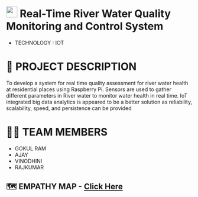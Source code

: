 
#  <img src="https://media3.giphy.com/media/hu71BNaU36l1g1zFgL/giphy.gif?cid=ecf05e47kxm4xej1ehqju6ckhku4yzs45w10nzu4vtt75ofa&rid=giphy.gif&ct=s" width="30px"> Real-Time River Water Quality Monitoring and Control System
- TECHNOLOGY : IOT

# 📒 PROJECT DESCRIPTION
To develop a system for real time quality assessment for river water health at residential places using Raspberry Pi. 
Sensors are used to gather different parameters in River water to monitor water health in real time.
IoT integrated big data analytics is appeared to be a better solution as reliability, scalability, speed, and persistence can be provided

# 🧑‍🎓 TEAM MEMBERS
* GOKUL RAM
* AJAY
* VINODHINI
* RAJKUMAR

## 🗺️ EMPATHY MAP - [Click Here](https://github.com/IBM-EPBL/IBM-Project-850-1658326108/blob/main/Empathy_Map.png)
